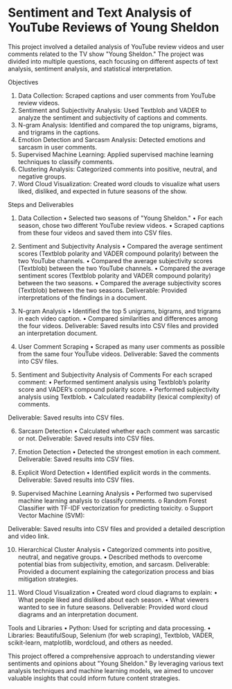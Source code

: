 # Sentiment and Text Analysis of YouTube Reviews of Young Sheldon
This project involved a detailed analysis of YouTube review videos and user comments related to the TV show "Young Sheldon." The project was divided into multiple questions, each focusing on different aspects of text analysis, sentiment analysis, and statistical interpretation.

Objectives
1.	Data Collection: Scraped captions and user comments from YouTube review videos.
2.	Sentiment and Subjectivity Analysis: Used Textblob and VADER to analyze the sentiment and subjectivity of captions and comments.
3.	N-gram Analysis: Identified and compared the top unigrams, bigrams, and trigrams in the captions.
4.	Emotion Detection and Sarcasm Analysis: Detected emotions and sarcasm in user comments.
5.	Supervised Machine Learning: Applied supervised machine learning techniques to classify comments.
6.	Clustering Analysis: Categorized comments into positive, neutral, and negative groups.
7.	Word Cloud Visualization: Created word clouds to visualize what users liked, disliked, and expected in future seasons of the show.

Steps and Deliverables
1.	 Data Collection
•	Selected two seasons of "Young Sheldon."
•	For each season, chose two different YouTube review videos.
•	Scraped captions from these four videos and saved them into CSV files.

2.	Sentiment and Subjectivity Analysis
•	Compared the average sentiment scores (Textblob polarity and VADER compound polarity) between the two YouTube channels.
•	Compared the average subjectivity scores (Textblob) between the two YouTube channels.
•	Compared the average sentiment scores (Textblob polarity and VADER compound polarity) between the two seasons.
•	Compared the average subjectivity scores (Textblob) between the two seasons.
Deliverable: Provided interpretations of the findings in a document.

3.	 N-gram Analysis
•	Identified the top 5 unigrams, bigrams, and trigrams in each video caption.
•	Compared similarities and differences among the four videos.
Deliverable: Saved results into CSV files and provided an interpretation document.

4.	User Comment Scraping
•	Scraped as many user comments as possible from the same four YouTube videos.
Deliverable: Saved the comments into CSV files.

5.	Sentiment and Subjectivity Analysis of Comments
For each scraped comment:
•	Performed sentiment analysis using Textblob’s polarity score and VADER’s compound polarity score.
•	Performed subjectivity analysis using Textblob.
•	Calculated readability (lexical complexity) of comments.

Deliverable: Saved results into CSV files.

6.	Sarcasm Detection
•	Calculated whether each comment was sarcastic or not.
Deliverable: Saved results into CSV files.

7.	Emotion Detection
•	Detected the strongest emotion in each comment.
Deliverable: Saved results into CSV files.

8.	Explicit Word Detection
•	Identified explicit words in the comments.
Deliverable: Saved results into CSV files.

9.	Supervised Machine Learning Analysis
•	Performed two supervised machine learning analysis to classify comments.
o	Random Forest Classifier with TF-IDF vectorization for predicting toxicity.
o	Support Vector Machine (SVM):

Deliverable: Saved results into CSV files and provided a detailed description and video link.

10.	 Hierarchical Cluster Analysis
•	Categorized comments into positive, neutral, and negative groups.
•	Described methods to overcome potential bias from subjectivity, emotion, and sarcasm.
Deliverable: Provided a document explaining the categorization process and bias mitigation strategies.

11.	Word Cloud Visualization
•	Created word cloud diagrams to explain:
•	What people liked and disliked about each season.
•	What viewers wanted to see in future seasons.
Deliverable: Provided word cloud diagrams and an interpretation document.



Tools and Libraries
•	Python: Used for scripting and data processing.
•	Libraries: BeautifulSoup, Selenium (for web scraping), Textblob, VADER, scikit-learn, matplotlib, wordcloud, and others as needed.


This project offered a comprehensive approach to understanding viewer sentiments and opinions about "Young Sheldon." By leveraging various text analysis techniques and machine learning models, we aimed to uncover valuable insights that could inform future content strategies.


